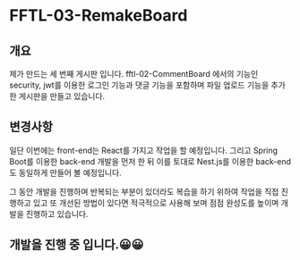 # FFTL-03-RemakeBoard

## 개요

제가 만드는 세 번째 게시판 입니다. fftl-02-CommentBoard 에서의 기능인 security, jwt를 이용한 로그인 기능과 댓글 기능을 포함하며 파일 업로드 기능을 추가한 게시판을 만들고 있습니다.

## 변경사항

일단 이번에는 front-end는 React를 가지고 작업을 할 예정입니다. 그리고 Spring Boot를 이용한 back-end 개발을 먼저 한 뒤 이를 토대로 Nest.js를 이용한 back-end도 동일하게 만들어 볼 예정입니다.

그 동안 개발을 진행하며 반복되는 부분이 있더라도 복습을 하기 위하여 작업을 직접 진행하고 있고 또 개선된 방법이 있다면 적극적으로 사용해 보며 점점 완성도를 높이며 개발을 진행하고 있습니다.

## 개발을 진행 중 입니다.😀😀

